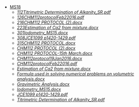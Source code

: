 - [MS18](MS18)
    - [_112Titrimetric Determination of Alkanity_SR.pdf_](MS18\112Titrimetric%20Determination%20of%20Alkanity_SR.pdf)
    - [_126CHM112protocolFeb22016.pdf_](MS18\126CHM112protocolFeb22016.pdf)
    - [_216CHM112 PROTOCOL (2).docx_](MS18\216CHM112%20PROTOCOL%20(2).docx)
    - [_223Estimation of Ca2 from mixture.docx_](MS18\223Estimation%20of%20Ca2%20from%20mixture.docx)
    - [_301Iodometry_MS15.docx_](MS18\301Iodometry_MS15.docx)
    - [_308JCE1099 p1420-1429.pdf_](MS18\308JCE1099%20p1420-1429.pdf)
    - [_315CHM112 PROTOCOL.docx_](MS18\315CHM112%20PROTOCOL.docx)
    - [_CHM112 PROTOCOL (2).docx_](MS18\CHM112%20PROTOCOL%20(2).docx)
    - [_CHM112 PROTOCOL-15th March.docx_](MS18\CHM112%20PROTOCOL-15th%20March.docx)
    - [_CHM112protocol19Jan2016.docx_](MS18\CHM112protocol19Jan2016.docx)
    - [_CHM112protocolFeb22016.pdf_](MS18\CHM112protocolFeb22016.pdf)
    - [_Estimation of Ca2 from mixture.docx_](MS18\Estimation%20of%20Ca2%20from%20mixture.docx)
    - [_Formula used in solving numerical problems on volumetric analysis.docx_](MS18\Formula%20used%20in%20solving%20numerical%20problems%20on%20volumetric%20analysis.docx)
    - [_Gravimetric Analysis.docx_](MS18\Gravimetric%20Analysis.docx)
    - [_Iodometry_MS15.docx_](MS18\Iodometry_MS15.docx)
    - [_JCE1099 p1420-1429.pdf_](MS18\JCE1099%20p1420-1429.pdf)
    - [_Titrimetric Determination of Alkanity_SR.pdf_](MS18\Titrimetric%20Determination%20of%20Alkanity_SR.pdf)
